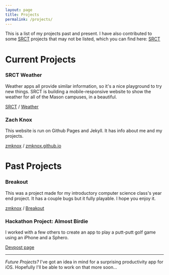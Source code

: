 ```yaml
---
layout: page
title: Projects
permalink: /projects/
---
```


This is a list of my projects past and present. I have also contributed to some [SRCT](http://srct.gmu.edu/) projects that may not be listed,
which you can find here: [<i class="fa fa-github"></i> SRCT](https://github.com/SRCT)




Current Projects
================

### SRCT Weather
Weather apps all provide similar information, so it's a nice playground to try new things. SRCT is building
a mobile-responsive website to show the weather for all of the Mason campuses, in a beautiful.

[<i class="fa fa-gitlab"></i> SRCT](https://git.gmu.edu/srct) / [Weather](https://git.gmu.edi/srct/weather)

### Zach Knox
This website is run on Github Pages and Jekyll. It has info about me and my
projects.

[<i class="fa fa-github"></i> zmknox](https://github.com/zmknox) / [zmknox.github.io](https://github.com/zmknox/zmknox.github.io/)





Past Projects
=============

### Breakout
This was a project made for my introductory computer science class's year end
project. It has a couple bugs but it fully playable. I hope you enjoy it.

[<i class="fa fa-github"></i> zmknox](https://github.com/zmknox) / [Breakout](http://github.com/zmknox/Breakout/)

### Hackathon Project: Almost Birdie
I worked with a few others to create an app to play a putt-putt golf game using an iPhone and a Sphero.

[<i class="fa fa-safari"></i> Devpost page](https://devpost.com/software/sphero-putt-putt-practice)

----------------------------

_Future Projects?_ I've got an idea in mind for a surprising productivity app for iOS. Hopefully I'll be able to work on that more soon...
